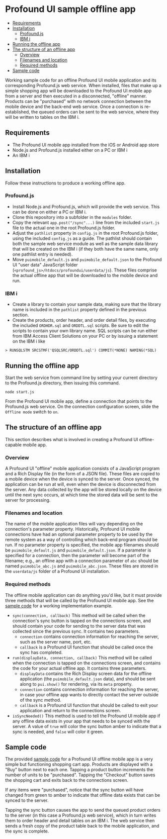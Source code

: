 # Profound UI sample offline app

<!-- TOC depthFrom:2 -->

- [Requirements](#requirements)
- [Installation](#installation)
    - [Profound.js](#profoundjs)
    - [IBM i](#ibm-i)
- [Running the offline app](#running-the-offline-app)
- [The structure of an offline app](#the-structure-of-an-offline-app)
    - [Overview](#overview)
    - [Filenames and location](#filenames-and-location)
    - [Required methods](#required-methods)
- [Sample code](#sample-code)

<!-- /TOC -->

Working sample code for an offline Profound UI mobile application and its corresponding Profound.js web service. When installed, files that make up a simple shopping app will be downloaded to the Profound UI mobile app from a server and then executed in a disconnected, "offline" manner. Products can be "purchased" with no network connection between the mobile device and the back-end web service. Once a connection is re-established, the queued orders can be sent to the web service, where they will be written to tables on the IBM i.

## Requirements

- The Profound UI mobile app installed from the iOS or Android app store
- Node.js and Profound.js installed either on a PC or IBM i
- An IBM i

## Installation

Follow these instructions to produce a working offline app.

### Profound.js

- Install Node.js and Profound.js, which will provide the web service.  This can be done on either a PC or IBM i.
- Clone this repository into a subfolder in the `modules` folder.
- Copy the relevant `app.post("/sync"...)` line from the included `start.js` file to the actual one in the root Profound.js folder.
- Adjust the `pathlist` property in `config.js` in the root Profound.js folder, using the included `config.js` as a guide. The pathlist should contain both the sample web service module as well as the sample data library that will be created on the IBM i (if they both have the same name, only one pathlist entry is needed).
- Move `puimobile_default.js` and `puimobile_default.json` to the Profound UI "user data" JavaScript folder (`<profound_js>/htdocs/profoundui/userdata/js`).  These files comprise the actual offline app that will be downloaded to the mobile device and run.

### IBM i

- Create a library to contain your sample data, making sure that the library name is included in the `pathlist` property defined in the previous section.
- Create the products, order header, and order detail files, by executing the included `ORDHDR.sql` and `ORDDTL.sql` scripts.  Be sure to edit the scripts to contain your own library name.  SQL scripts can be run either from IBM Access Client Solutions on your PC or by issuing a statement on the IBM i like

```
> RUNSQLSTM SRCSTMF('QSQLSRC/ORDDTL.sql') COMMIT(*NONE) NAMING(*SQL)
```

## Running the offline app

Start the web service from command line by setting your current directory to the Profound.js directory, then issuing this command.

```
node start.js
```

From the Profound UI mobile app, define a connection that points to the Profound.js web service. On the connection configuration screen, slide the `Offline mode` switch to `on`.

## The structure of an offline app

This section describes what is involved in creating a Profound UI offline-capable mobile app.

### Overview

A Profound UI "offline" mobile application consists of a JavaScript program and a Rich Display file (in the form of a JSON file).  These files are copied to a mobile device when the device is synced to the server. Once synced, the application can be run at will, even when the device is disconnected from the server. Any data collected by the app will be stored locally on the device until the next sync occurs, at which time the stored data will be sent to the server for processing.

### Filenames and location

The name of the mobile application files will vary depending on the connection's parameter property. Historically, Profound UI mobile connections have had an optional parameter property to be used by the remote system as a way of controlling which back-end program should be run. If no parameter property is specified, the mobile app filenames should be `puimobile_default.js` and `puimobile_default.json`. If a parameter is specified for a connection, then the parameter will become part of the filename; e.g., an offline app with a connection parameter of `abc` should be named `puimobile_abc.js` and `puimobile_abc.json`.  These files are stored in the `userdata/js` folder of a Profound UI installation.

### Required methods

The offline mobile application can do anything you'd like, but it must provide three methods that will be called by the Profound UI mobile app. See the [sample code](htdocs-profoundui-userdata-js/) for a working implementation example.

- `sync(connection, callback)` This method will be called when the connection's sync button is tapped on the connections screen, and should contain your code for sending to the server data that was collected since the previous sync. It contains two parameters.
  - `connection` contains connection information for reaching the server, such as the server name, port, etc.
  - `callback` is a Profound UI function that should be called once the sync has completed.
- `run(displayData, connection, callback)` This method will be called when the connection is tapped on the connections screen, and contains the code for your actual offline app. It contains three parameters.
  - `displayData` contains the Rich Display screen data for the offline application (the `puimobile_default.json` data), and should be sent along to `pui.show()` for rendering, via its `meta` property.
  - `connection` contains connection information for reaching the server, in case your offline app wants to directly contact the server outside of the sync method.
  - `callback` is a Profound UI function that should be called to exit your application and return to the connections screen.
- `isSyncNeeded()` This method is used to tell the Profound UI mobile app if any offline data exists in your app that needs to be synced with the server. A value of `true` will color the sync button amber to indicate that a sync is needed, and `false` will color it green.

## Sample code

The provided [sample code](htdocs-profoundui-userdata-js/) for a Profound UI offline mobile app is a very simple but functioning shopping cart app. Products are displayed with a "Buy" button next to each one. Tapping a product button increments the number of units to be "purchased". Tapping the "Checkout" button saves the shopping cart and exits back to the connections screen.

If any items were "purchased", notice that the sync button will have changed from green to amber to indicate that offline data exists that can be synced to the server.

Tapping the sync button causes the app to send the queued product orders to the server (in this case a Profound.js web service), which in turn writes them to order header and detail tables on an IBM i. The web service then sends a fresh copy of the product table back to the mobile application, and the sync is complete.